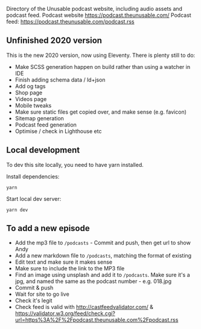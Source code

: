 Directory of the Unusable podcast website, including audio assets and podcast feed.
Podcast website https://podcast.theunusable.com/
Podcast feed: https://podcast.theunusable.com/podcast.rss

## Unfinished 2020 version

This is the new 2020 version, now using Eleventy. There is plenty still to do:

 - Make SCSS generation happen on build rather than using a watcher in IDE
 - Finish adding schema data / ld+json
 - Add og tags
 - Shop page
 - Videos page
 - Mobile tweaks
 - Make sure static files get copied over, and make sense (e.g. favicon)
 - Sitemap generation
 - Podcast feed generation
 - Optimise / check in Lighthouse etc



## Local development

To dev this site locally, you need to have yarn installed.

Install dependencies:
```
yarn
```

Start local dev server:
```
yarn dev
```

## To add a new episode
- Add the mp3 file to `/podcasts` - Commit and push, then get url to show Andy
- Add a new markdown file to `/podcasts`, matching the format of existing
- Edit text and make sure it makes sense
- Make sure to include the link to the MP3 file
- Find an image using unsplash and add it to `/podcasts`. Make sure it's a jpg, and named the same as the podcast number - e.g. 018.jpg
- Commit & push
- Wait for site to go live
- Check it's legit
- Check feed is valid with http://castfeedvalidator.com/ & https://validator.w3.org/feed/check.cgi?url=https%3A%2F%2Fpodcast.theunusable.com%2Fpodcast.rss